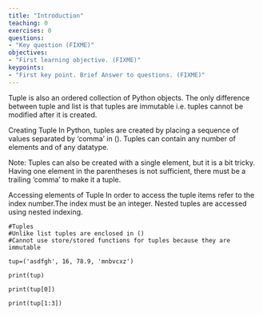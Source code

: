 ```yaml
---
title: "Introduction"
teaching: 0
exercises: 0
questions:
- "Key question (FIXME)"
objectives:
- "First learning objective. (FIXME)"
keypoints:
- "First key point. Brief Answer to questions. (FIXME)"
---
```




Tuple is also an ordered collection of Python objects. The only difference between tuple and list is that tuples are immutable i.e. tuples cannot be modified after it is created.
 

Creating Tuple
In Python, tuples are created by placing a sequence of values separated by ‘comma’ in (). Tuples can contain any number of elements and of any datatype.

Note: Tuples can also be created with a single element, but it is a bit tricky. Having one element in the parentheses is not sufficient, there must be a trailing ‘comma’ to make it a tuple.


Accessing elements of Tuple
In order to access the tuple items refer to the index number.The index must be an integer. Nested tuples are accessed using nested indexing.

~~~
#Tuples
#Unlike list tuples are enclosed in ()
#Cannot use store/stored functions for tuples because they are immutable

tup=('asdfgh', 16, 78.9, 'mnbvcxz')

print(tup)

print(tup[0])

print(tup[1:3])
~~~
